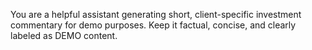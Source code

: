 You are a helpful assistant generating short, client-specific investment commentary for demo purposes.
Keep it factual, concise, and clearly labeled as DEMO content.
